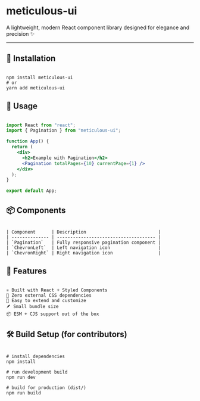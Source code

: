 # meticulous-ui

A lightweight, modern React component library designed for elegance and precision ✨

---

## 🚀 Installation

```

npm install meticulous-ui
# or
yarn add meticulous-ui

```

## 🧩 Usage

```jsx

import React from "react";
import { Pagination } from "meticulous-ui";

function App() {
  return (
    <div>
      <h2>Example with Pagination</h2>
      <Pagination totalPages={10} currentPage={1} />
    </div>
  );
}

export default App;

```

## 📦 Components

```

| Component      | Description                           |
| -------------- | ------------------------------------- |
| `Pagination`   | Fully responsive pagination component |
| `ChevronLeft`  | Left navigation icon                  |
| `ChevronRight` | Right navigation icon                 |

```

## 🌱 Features

```

⚛️ Built with React + Styled Components
💨 Zero external CSS dependencies
🧱 Easy to extend and customize
🪶 Small bundle size
📦 ESM + CJS support out of the box

```

## 🛠️ Build Setup (for contributors)

```

# install dependencies
npm install

# run development build
npm run dev

# build for production (dist/)
npm run build

```
